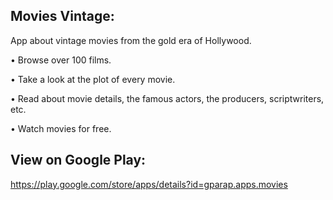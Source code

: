 Movies Vintage:
---------------
App about vintage movies from the gold era of Hollywood.

• Browse over 100 films.

• Take a look at the plot of every movie.

• Read about movie details, the famous actors, the producers, scriptwriters, etc.

• Watch movies for free.

View on Google Play:
--------------------
https://play.google.com/store/apps/details?id=gparap.apps.movies

